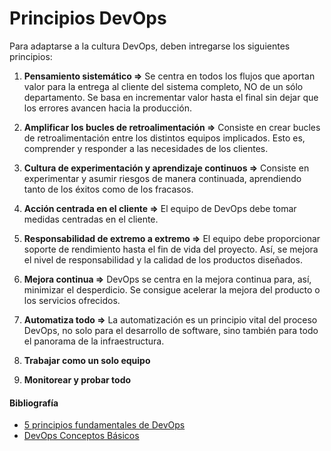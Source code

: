 # Principios DevOps

Para adaptarse a la cultura DevOps, deben intregarse los siguientes principios:

1. **Pensamiento sistemático ⇒** Se centra en todos los flujos que aportan valor para la entrega al cliente del sistema completo, NO de un sólo departamento. Se basa en incrementar valor hasta el final sin dejar que los errores avancen hacia la producción.

2. **Amplificar los bucles de retroalimentación ⇒** Consiste en crear bucles de retroalimentación entre los distintos equipos implicados. Esto es, comprender y responder a las necesidades de los clientes.
3. **Cultura de experimentación y aprendizaje continuos ⇒** Consiste en experimentar y
asumir riesgos de manera continuada, aprendiendo tanto de los éxitos como de los fracasos.
4. **Acción centrada en el cliente ⇒** El equipo de DevOps debe tomar medidas centradas
en el cliente.
5. **Responsabilidad de extremo a extremo ⇒** El equipo debe proporcionar soporte de
rendimiento hasta el fin de vida del proyecto. Así, se mejora el nivel de responsabilidad y
la calidad de los productos diseñados.
6. **Mejora continua ⇒** DevOps se centra en la mejora continua para, así, minimizar el
desperdicio. Se consigue acelerar la mejora del producto o los servicios ofrecidos.
7. **Automatiza todo ⇒** La automatización es un principio vital del proceso DevOps, no solo
para el desarrollo de software, sino también para todo el panorama de la infraestructura.
8. **Trabajar como un solo equipo**
9. **Monitorear y probar todo**

#### Bibliografía

- [5 principios fundamentales de DevOps](https://www.atlassian.com/es/devops/what-is-devops)
- [DevOps Conceptos Básicos](https://www.tecnologias-informacion.com/devops.html)
